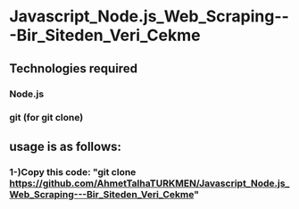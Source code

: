 # Javascript_Node.js_Web_Scraping---Bir_Siteden_Veri_Cekme


## Technologies required
### Node.js
### git (for git clone)
## usage is as follows:
### 1-)Copy this code: "git clone https://github.com/AhmetTalhaTURKMEN/Javascript_Node.js_Web_Scraping---Bir_Siteden_Veri_Cekme"
